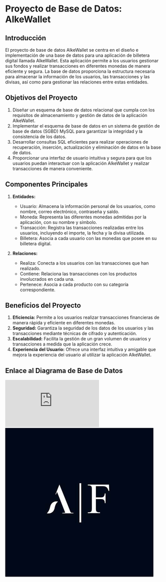 # Proyecto de Base de Datos: AlkeWallet



## Introducción
El proyecto de base de datos AlkeWallet se centra en el diseño e implementación de una base de datos para una aplicación de billetera digital llamada AlkeWallet. Esta aplicación permite a los usuarios gestionar sus fondos y realizar transacciones en diferentes monedas de manera eficiente y segura. La base de datos proporciona la estructura necesaria para almacenar la información de los usuarios, las transacciones y las divisas, así como para gestionar las relaciones entre estas entidades.

## Objetivos del Proyecto
1. Diseñar un esquema de base de datos relacional que cumpla con los requisitos de almacenamiento y gestión de datos de la aplicación AlkeWallet.
2. Implementar el esquema de base de datos en un sistema de gestión de base de datos (SGBD) MySQL para garantizar la integridad y la consistencia de los datos.
3. Desarrollar consultas SQL eficientes para realizar operaciones de recuperación, inserción, actualización y eliminación de datos en la base de datos.
4. Proporcionar una interfaz de usuario intuitiva y segura para que los usuarios puedan interactuar con la aplicación AlkeWallet y realizar transacciones de manera conveniente.

## Componentes Principales
1. **Entidades:**
   - Usuario: Almacena la información personal de los usuarios, como nombre, correo electrónico, contraseña y saldo.
   - Moneda: Representa las diferentes monedas admitidas por la aplicación, con su nombre y símbolo.
   - Transacción: Registra las transacciones realizadas entre los usuarios, incluyendo el importe, la fecha y la divisa utilizada.
   - Billetera: Asocia a cada usuario con las monedas que posee en su billetera digital.

2. **Relaciones:**
   - Realiza: Conecta a los usuarios con las transacciones que han realizado.
   - Contiene: Relaciona las transacciones con los productos involucrados en cada una.
   - Pertenece: Asocia a cada producto con su categoría correspondiente.

## Beneficios del Proyecto
1. **Eficiencia:** Permite a los usuarios realizar transacciones financieras de manera rápida y eficiente en diferentes monedas.
2. **Seguridad:** Garantiza la seguridad de los datos de los usuarios y las transacciones mediante técnicas de cifrado y autenticación.
3. **Escalabilidad:** Facilita la gestión de un gran volumen de usuarios y transacciones a medida que la aplicación crece.
4. **Experiencia del Usuario:** Ofrece una interfaz intuitiva y amigable que mejora la experiencia del usuario al utilizar la aplicación AlkeWallet.

## Enlace al Diagrama de Base de Datos
![Ver Diagrama AlkeWallet](https://github.com/AndreFellice/Proyecto-BaseDatos-AlkeWAllet/blob/main/Diagrama%20BAsedatosAlkeWallet.pdf)
![AlkeWallet Badge](https://github.com/AndreFellice/AndreFellice/blob/main/OIP.jpeg?raw=true)
